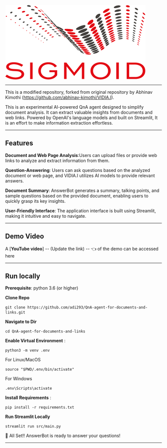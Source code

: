 ![AnswerBot](./Assets/logo-no-background.png)

---
This is a modified repository, forked from original repository by Abhinav Kimothi (https://github.com/abhinav-kimothi/VIDIA.I). 

This is an experimental AI-powered QnA agent designed to simplify document analysis. It can extract valuable insights from documents and web links. Powered by OpenAI's language models and built on Streamlit, It is an effort to make information extraction effortless.

---

## Features
__Document and Web Page Analysis__:Users can upload files or provide web links to analyze and extract information from them.

__Question-Answering__: Users can ask questions based on the analyzed document or web page, and VIDIA.I utilizes AI models to provide relevant answers.

__Document Summary__: AnswerBot generates a summary, talking points, and sample questions based on the provided document, enabling users to quickly grasp its key insights.

__User-Friendly Interface__: The application interface is built using Streamlit, making it intuitive and easy to navigate.

---
## Demo Video

A [__YouTube video__] -- (Update the link) -- 👈 of the demo can be accessed here 

---


## Run locally

__Prerequisite__: python 3.6 (or higher)

__Clone Repo__   

```
git clone https://github.com/adi293/QnA-agent-for-documents-and-links.git
```

__Navigate to Dir__ 

```
cd QnA-agent-for-documents-and-links
```

__Enable Virtual Environment__ :
```
python3 -m venv .env
```
For Linux/MacOS
```
source "$PWD/.env/bin/activate" 
```
For Windows
```
.env\Scripts\activate
```
__Install Requirements__ :

```
pip install -r requirements.txt
```

__Run Streamlit Locally__

```
streamlit run src/main.py
```

🚄 All Set!! AnswerBot is ready to answer your questions!

---



